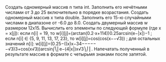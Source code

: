Создать одномерный массив n типа int. Заполнить его нечётными числами от 3 до 25 включительно в порядке возрастания.
Создать одномерный массив x типа double. Заполнить его 15-ю случайными числами в диапазоне от -6.0 до 8.0.
Создать двумерный массив w размером 12x15. Вычислить его элементы по следующей формуле (где x = x[j]):
если n[i] = 19, то w[i][j]=(arctan(0.2⋅x+114))0.25arcsin(e−|x|)−1
;
если n[i] ∈ {5, 9, 11, 13, 17, 23}, то w[i][j]=cos(cos(x−−√3))
;
для остальных значений n[i]: w[i][j]=(0.25−((x)x−34−−−−−−√3)3+cos(x√3))arcsin⎛⎝⎜e−(4|x|)x√3⎞⎠⎟
.
Напечатать полученный в результате массив в формате с четырьмя знаками после запятой.